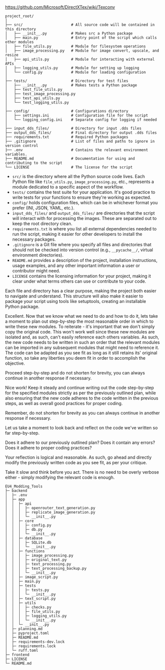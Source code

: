 https://github.com/Microsoft/DirectXTex/wiki/Texconv 



```
project_root/
│
├── src/                      # All source code will be contained in this directory
│   ├── __init__.py           # Makes src a Python package
│   ├── main.py               # Entry point of the script which calls other modules
│   ├── file_utils.py         # Module for filesystem operations
│   ├── image_processing.py   # Module for image convert, upscale, and resize
│   ├── api_utils.py          # Module for interacting with external APIs
│   ├── logging_utils.py      # Module for setting up logging
│   └── config.py             # Module for loading configuration
│
├── tests/                    # Directory for test files
│   ├── __init__.py           # Makes tests a Python package
│   ├── test_file_utils.py
│   ├── test_image_processing.py
│   ├── test_api_utils.py
│   └── test_logging_utils.py
│
├── config/                   # Configurations directory
│   ├── settings.ini          # Configuration file for the script
│   └── logging_config.ini    # Separate config for logging if needed
│
├── input_dds_files/          # Directory for input .dds files
├── output_dds_files/         # Final directory for output .dds files
├── requirements.txt          # Required Python packages
├── .gitignore                # List of files and paths to ignore in version control
├── .env                      # Contains the relevant environment variables.
├── README.md                 # Documentation for using and contributing to the script
└── LICENSE                   # The license for the script
```

- `src/` is the directory where all the Python source code lives. Each Python file like `file_utils.py`, `image_processing.py`, etc., represents a module dedicated to a specific aspect of the workflow.
- `tests/` contains the test suite for your application. It's good practice to write tests for your functions to ensure they're working as expected.
- `config/` holds configuration files, which can be in whichever format you prefer (INI, JSON, YAML, etc.).
- `input_dds_files/` and `output_dds_files/` are directories that the script will interact with for processing the images. These are separated out to keep the root directory clean.
- `requirements.txt` is where you list all external dependencies needed to run the script, making it easier for other developers to install the necessary packages.
- `.gitignore` is a Git file where you specify all files and directories that should not be checked into version control (e.g., `__pycache__/`, virtual environment directories).
- `README.md` provides a description of the project, installation instructions, usage examples, and any other important information a user or contributor might need.
- `LICENSE` contains the licensing information for your project, making it clear under what terms others can use or contribute to your code.

Each file and directory has a clear purpose, making the project both easier to navigate and understand. This structure will also make it easier to package your script using tools like setuptools, creating an installable Python package.

Excellent. Now that we know what we need to do and how to do it, lets take a moment to plan out step-by-step the most reasonable order in which to write these new modules. To reiterate - it's important that we don't simply copy the original code. This won't work well since these new modules are isolated and, as such, can't easily reference each others variables. As such, the new code needs to be written in such an order that the relevant modules can be imported in any subsequent modules that might need to reference it. The code can be adapted as you see fit as long as it still retains its' original function, so take any liberties you deem fit in order to accomplish the objective.

Proceed step-by-step and do not shorten for brevity, you can always continue in another response if necessary.

Nice work! Keep it steady and continue writing out the code step-by-step for the specified modules strictly as per the previously outlined plan, while also ensuring that the new code adheres to the code written in the previous steps, as well as overall good practices for proper coding.

Remember, do not shorten for brevity as you can always continue in another response if necessary.

Let us take a moment to look back and reflect on the code we've written so far step-by-step. 

Does it adhere to our previously outlined plan? Does it contain any errors? Does it adhere to proper coding practices?

Your reflection is logical and reasonable. As such, go ahead and directly modify the previously written code as you see fit, as per your critique.

Take it slow and think before you act. There is no need to be overly verbose either - simply modifying the relevant code is enough.
```
EU4_Modding_Tools
├─ backend
│  ├─ .env
│  ├─ app
│  │  ├─ api
│  │  │  ├─ openrouter_text_generation.py
│  │  │  ├─ replicate_image_generation.py
│  │  │  └─ __init__.py
│  │  ├─ core
│  │  │  ├─ config.py
│  │  │  ├─ db.py
│  │  │  └─ __init__.py
│  │  ├─ database
│  │  │  ├─ SQLite.db
│  │  │  └─ __init__.py
│  │  ├─ functions
│  │  │  ├─ image_processing.py
│  │  │  ├─ original_text.py
│  │  │  ├─ text_processing.py
│  │  │  ├─ text_processing_backup.py
│  │  │  └─ __init__.py
│  │  ├─ image_script.py
│  │  ├─ main.py
│  │  ├─ tests
│  │  │  ├─ tests.py
│  │  │  └─ __init__.py
│  │  ├─ text_script.py
│  │  ├─ utils
│  │  │  ├─ checks.py
│  │  │  ├─ file_utils.py
│  │  │  ├─ logging_utils.py
│  │  │  └─ __init__.py
│  │  └─ __init__.py
│  ├─ planning.md
│  ├─ pyproject.toml
│  ├─ README.md
│  ├─ requirements-dev.lock
│  ├─ requirements.lock
│  └─ ruff.toml
├─ frontend
├─ LICENSE
└─ README.md

```